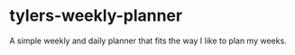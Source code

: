 # tylers-weekly-planner
A simple weekly and daily planner that fits the way I like to plan my weeks.
